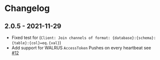 ﻿# Changelog

## 2.0.5 - 2021-11-29

- Fixed test for (`Client: Join channels of format: {database}:{schema}:{table}:{col}=eq.{val}`)
- Add support for WALRUS `AccessToken` Pushes on every heartbeat see [#12](https://github.com/supabase-community/supabase-csharp/issues/12)
